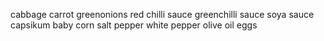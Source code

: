 cabbage
carrot
greenonions
red chilli sauce
greenchilli sauce
soya sauce
capsikum
baby corn
salt
pepper
white pepper
olive oil
eggs


